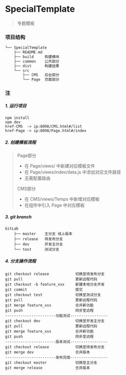 # SpecialTemplate

> 专题模板

### 项目结构
```bash
└── SpecialTemplate
    ├── README.md 
    ├── build     构建模块
    ├── common    公共部分
    ├── dist      构建结果
    └── src       
        ├── CMS   后台部分
        └── Page  页面部分
```
### 注
##### 1. 运行项目
```
npm install
npm dev
href-CMS  -> ip:8098/CMS.html#/list
href-Page -> ip:8098/Page.html#/index
```
##### 2. 创建模板流程
> Page部分
>+ 在 Page/views/ 中新建对应模板文件
>+ 在 Page/views/index/data.js 中添加对应文件路径
>+ 无需配置路由 
> 
> CMS部分
>+ 在 CMS/views/Temps 中新增对应模板
>+ 在组件中引入 Page 中对应模板

##### 3. git branch 
```
GitLab
    ├── master    主分支 线上版本 
    ├── release   待发布分支
    ├── dev       开发主分支
    └── test      测试分支
```
##### 4. 分支操作流程
```
git checkout release            切换至待发布分支
git pull                        更新远程代码
git checkout -b feature_xxx     新建本地分支开发
git commit                      提交
git checkout test               切换至测试分支
git pull                        更新远程代码
git merge feature_xxx           合并新功能
git push                        同步至远程
-----------------------功能测试-----------------          
git checkout dev                切换至开发主分支
git pull                        更新远程代码
git merge feature_xxx           合并新功能
git push                        同步至远程
-----------------------版本测试-----------------
git checkout release            切换至待发布分支
git merge dev                   合并版本
-----------------------发布完成-----------------
git checkout master             切换至主分支
git merge release               合并版本
```